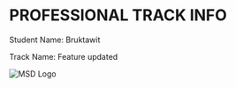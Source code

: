 # PROFESSIONAL TRACK INFO

Student Name: Bruktawit

Track Name: Feature updated

![MSD Logo](assets/msd-6th-batch-logo.png "MSD 6th Batch Logo") 
